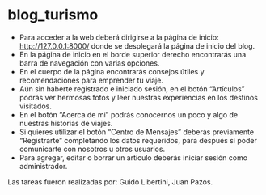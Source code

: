 # blog_turismo

- Para acceder a la web deberá dirigirse a la página de inicio: http://127.0.0.1:8000/ donde se desplegará la página de inicio del blog.
- En la página de inicio en el borde superior derecho encontrarás una barra de navegación con varias opciones.
- En el cuerpo de la página encontrarás consejos útiles y recomendaciones para emprender tu viaje.
- Aún sin haberte registrado e iniciado sesión, en el botón “Artículos” podrás ver hermosas fotos y leer nuestras experiencias en los destinos visitados.
- En el botón “Acerca de mí” podrás conocernos un poco y algo de nuestras historias de viajes.
- Si quieres utilizar el botón “Centro de Mensajes” deberás previamente “Registrarte” completando los datos requeridos, para después sí poder comunicarte con nosotros u otros usuarios.
- Para agregar, editar o borrar un articulo deberás iniciar sesión como administrador.


Las tareas fueron realizadas por: Guido Libertini, Juan Pazos.
